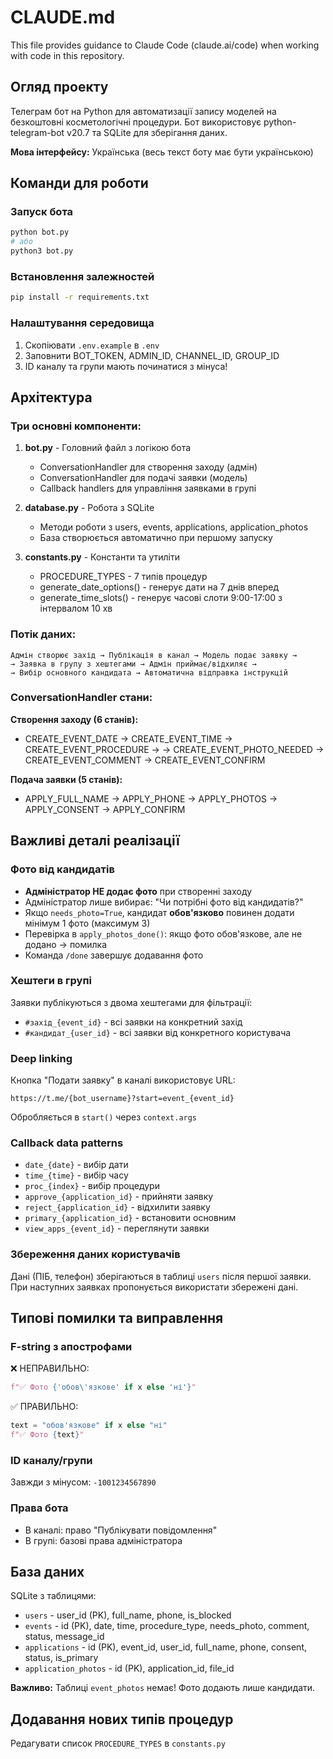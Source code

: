 # CLAUDE.md

This file provides guidance to Claude Code (claude.ai/code) when working with code in this repository.

## Огляд проекту

Телеграм бот на Python для автоматизації запису моделей на безкоштовні косметологічні процедури. Бот використовує python-telegram-bot v20.7 та SQLite для зберігання даних.

**Мова інтерфейсу:** Українська (весь текст боту має бути українською)

## Команди для роботи

### Запуск бота
```bash
python bot.py
# або
python3 bot.py
```

### Встановлення залежностей
```bash
pip install -r requirements.txt
```

### Налаштування середовища
1. Скопіювати `.env.example` в `.env`
2. Заповнити BOT_TOKEN, ADMIN_ID, CHANNEL_ID, GROUP_ID
3. ID каналу та групи мають починатися з мінуса!

## Архітектура

### Три основні компоненти:

1. **bot.py** - Головний файл з логікою бота
   - ConversationHandler для створення заходу (адмін)
   - ConversationHandler для подачі заявки (модель)
   - Callback handlers для управління заявками в групі

2. **database.py** - Робота з SQLite
   - Методи роботи з users, events, applications, application_photos
   - База створюється автоматично при першому запуску

3. **constants.py** - Константи та утиліти
   - PROCEDURE_TYPES - 7 типів процедур
   - generate_date_options() - генерує дати на 7 днів вперед
   - generate_time_slots() - генерує часові слоти 9:00-17:00 з інтервалом 10 хв

### Потік даних:

```
Адмін створює захід → Публікація в канал → Модель подає заявку →
→ Заявка в групу з хештегами → Адмін приймає/відхиляє →
→ Вибір основного кандидата → Автоматична відправка інструкцій
```

### ConversationHandler стани:

**Створення заходу (6 станів):**
- CREATE_EVENT_DATE → CREATE_EVENT_TIME → CREATE_EVENT_PROCEDURE →
→ CREATE_EVENT_PHOTO_NEEDED → CREATE_EVENT_COMMENT → CREATE_EVENT_CONFIRM

**Подача заявки (5 станів):**
- APPLY_FULL_NAME → APPLY_PHONE → APPLY_PHOTOS → APPLY_CONSENT → APPLY_CONFIRM

## Важливі деталі реалізації

### Фото від кандидатів
- **Адміністратор НЕ додає фото** при створенні заходу
- Адміністратор лише вибирає: "Чи потрібні фото від кандидатів?"
- Якщо `needs_photo=True`, кандидат **обов'язково** повинен додати мінімум 1 фото (максимум 3)
- Перевірка в `apply_photos_done()`: якщо фото обов'язкове, але не додано → помилка
- Команда `/done` завершує додавання фото

### Хештеги в групі
Заявки публікуються з двома хештегами для фільтрації:
- `#захід_{event_id}` - всі заявки на конкретний захід
- `#кандидат_{user_id}` - всі заявки від конкретного користувача

### Deep linking
Кнопка "Подати заявку" в каналі використовує URL:
```
https://t.me/{bot_username}?start=event_{event_id}
```
Обробляється в `start()` через `context.args`

### Callback data patterns
- `date_{date}` - вибір дати
- `time_{time}` - вибір часу
- `proc_{index}` - вибір процедури
- `approve_{application_id}` - прийняти заявку
- `reject_{application_id}` - відхилити заявку
- `primary_{application_id}` - встановити основним
- `view_apps_{event_id}` - переглянути заявки

### Збереження даних користувачів
Дані (ПІБ, телефон) зберігаються в таблиці `users` після першої заявки.
При наступних заявках пропонується використати збережені дані.

## Типові помилки та виправлення

### F-string з апострофами
❌ НЕПРАВИЛЬНО:
```python
f"✅ Фото {'обов\'язкове' if x else 'ні'}"
```

✅ ПРАВИЛЬНО:
```python
text = "обов'язкове" if x else "ні"
f"✅ Фото {text}"
```

### ID каналу/групи
Завжди з мінусом: `-1001234567890`

### Права бота
- В каналі: право "Публікувати повідомлення"
- В групі: базові права адміністратора

## База даних

SQLite з таблицями:
- `users` - user_id (PK), full_name, phone, is_blocked
- `events` - id (PK), date, time, procedure_type, needs_photo, comment, status, message_id
- `applications` - id (PK), event_id, user_id, full_name, phone, consent, status, is_primary
- `application_photos` - id (PK), application_id, file_id

**Важливо:** Таблиці `event_photos` немає! Фото додають лише кандидати.

## Додавання нових типів процедур

Редагувати список `PROCEDURE_TYPES` в `constants.py`
